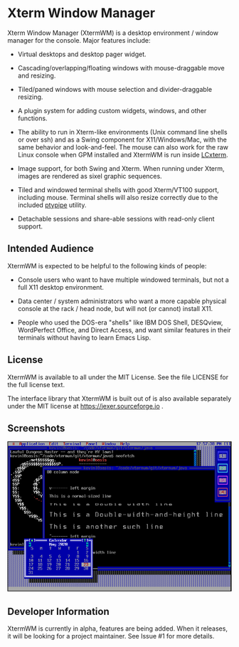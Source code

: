 Xterm Window Manager
====================

Xterm Window Manager (XtermWM) is a desktop environment / window
manager for the console.  Major features include:

  * Virtual desktops and desktop pager widget.

  * Cascading/overlapping/floating windows with mouse-draggable move
    and resizing.

  * Tiled/paned windows with mouse selection and divider-draggable
    resizing.

  * A plugin system for adding custom widgets, windows, and other
    functions.

  * The ability to run in Xterm-like environments (Unix command line
    shells or over ssh) and as a Swing component for X11/Windows/Mac,
    with the same behavior and look-and-feel.  The mouse can also work
    for the raw Linux console when GPM installed and XtermWM is run
    inside [LCxterm](https://lcxterm.sourceforge.io).

  * Image support, for both Swing and Xterm.  When running under
    Xterm, images are rendered as sixel graphic sequences.

  * Tiled and windowed terminal shells with good Xterm/VT100 support,
    including mouse.  Terminal shells will also resize correctly due
    to the included [ptypipe](https://gitlab.com/klamonte/ptypipde)
    utility.

  * Detachable sessions and share-able sessions with read-only client
    support.



Intended Audience
-----------------

XtermWM is expected to be helpful to the following kinds of people:

  * Console users who want to have multiple windowed terminals, but
    not a full X11 desktop environment.

  * Data center / system administrators who want a more capable
    physical console at the rack / head node, but will not (or cannot)
    install X11.

  * People who used the DOS-era "shells" like IBM DOS Shell, DESQview,
    WordPerfect Office, and Direct Access, and want similar features
    in their terminals without having to learn Emacs Lisp.



License
-------

XtermWM is available to all under the MIT License.  See the file
LICENSE for the full license text.

The interface library that XtermWM is built out of is also available
separately under the MIT license at https://jexer.sourceforge.io .



Screenshots
-----------

![Terminals and Pager Image](/screenshots/pager_1.png?raw=true "Two terminal windows with the Desktop Pager and Calendar widgets")



Developer Information
---------------------

XtermWM is currently in alpha, features are being added.  When it
releases, it will be looking for a project maintainer.  See Issue #1
for more details.
